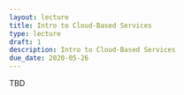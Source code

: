 ```yaml
---
layout: lecture
title: Intro to Cloud-Based Services
type: lecture
draft: 1
description: Intro to Cloud-Based Services
due_date: 2020-05-26
---
```


TBD